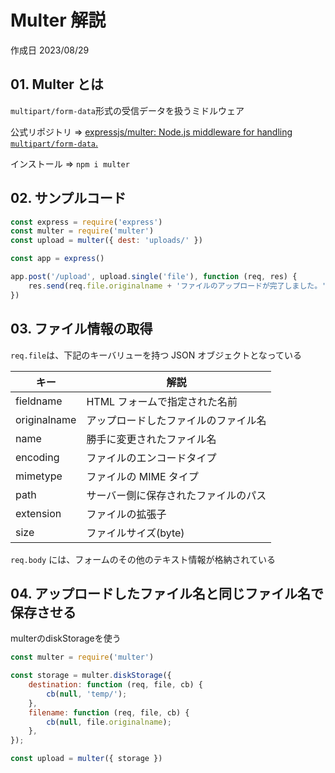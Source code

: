 # Multer 解説

作成日 2023/08/29

## 01. Multer とは

`multipart/form-data`形式の受信データを扱うミドルウェア

公式リポジトリ => [expressjs/multer: Node.js middleware for handling `multipart/form-data`.](https://github.com/expressjs/multer)

インストール => `npm i multer`

## 02. サンプルコード

```javascript
const express = require('express')
const multer = require('multer')
const upload = multer({ dest: 'uploads/' })

const app = express()

app.post('/upload', upload.single('file'), function (req, res) {
    res.send(req.file.originalname + 'ファイルのアップロードが完了しました。')
})
```

## 03. ファイル情報の取得

`req.file`は、下記のキーバリューを持つ JSON オブジェクトとなっている

| キー         | 解説                                                        |
| ------------ | ----------------------------------------------------------- |
| fieldname    | HTML フォームで指定された名前                               |
| originalname | アップロードしたファイルのファイル名                        |
| name         | 勝手に変更されたファイル名                                  |
| encoding     | ファイルのエンコードタイプ                                  |
| mimetype     | ファイルの MIME タイプ                                      |
| path         | サーバー側に保存されたファイルのパス                        |
| extension    | ファイルの拡張子                                            |
| size         | ファイルサイズ(byte)                                        |

`req.body` には、フォームのその他のテキスト情報が格納されている

## 04. アップロードしたファイル名と同じファイル名で保存させる

multerのdiskStorageを使う

```javascript
const multer = require('multer')

const storage = multer.diskStorage({
    destination: function (req, file, cb) {
        cb(null, 'temp/');
    },
    filename: function (req, file, cb) {
        cb(null, file.originalname);
    },
});

const upload = multer({ storage })
```
